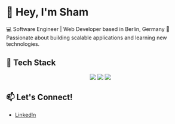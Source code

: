 # 👋 Hey, I'm Sham

💻 Software Engineer | Web Developer based in Berlin, Germany
🚀 Passionate about building scalable applications and learning new technologies.  

## 🔹 Tech Stack  
<p align="center">
  <img src="https://img.shields.io/badge/JavaScript-⚡️-yellow?style=flat-square" />
  <img src="https://img.shields.io/badge/React-⚛️-blue?style=flat-square" />
  <img src="https://img.shields.io/badge/Node.js-🟢-green?style=flat-square" />
</p>

## 📫 Let's Connect!  

  - [LinkedIn](https://www.linkedin.com/in/sham-dowaji?lipi=urn%3Ali%3Apage%3Ad_flagship3_profile_view_base_contact_details%3BiMNAo88wQpGnTMTQNd1POw%3D%3D)


